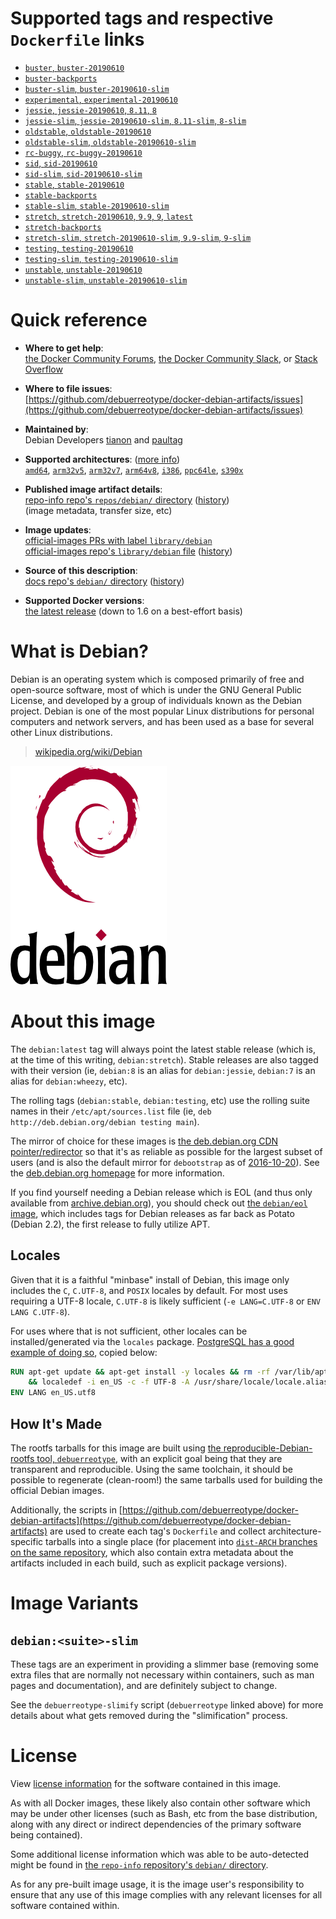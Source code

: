 <!--

********************************************************************************

WARNING:

    DO NOT EDIT "debian/README.md"

    IT IS AUTO-GENERATED

    (from the other files in "debian/" combined with a set of templates)

********************************************************************************

-->

# Supported tags and respective `Dockerfile` links

-	[`buster`, `buster-20190610`](https://github.com/debuerreotype/docker-debian-artifacts/blob/5cf98e568d562c62b507ba2b3fbfa1971b0c41e2/buster/Dockerfile)
-	[`buster-backports`](https://github.com/debuerreotype/docker-debian-artifacts/blob/5cf98e568d562c62b507ba2b3fbfa1971b0c41e2/buster/backports/Dockerfile)
-	[`buster-slim`, `buster-20190610-slim`](https://github.com/debuerreotype/docker-debian-artifacts/blob/5cf98e568d562c62b507ba2b3fbfa1971b0c41e2/buster/slim/Dockerfile)
-	[`experimental`, `experimental-20190610`](https://github.com/debuerreotype/docker-debian-artifacts/blob/5cf98e568d562c62b507ba2b3fbfa1971b0c41e2/experimental/Dockerfile)
-	[`jessie`, `jessie-20190610`, `8.11`, `8`](https://github.com/debuerreotype/docker-debian-artifacts/blob/5cf98e568d562c62b507ba2b3fbfa1971b0c41e2/jessie/Dockerfile)
-	[`jessie-slim`, `jessie-20190610-slim`, `8.11-slim`, `8-slim`](https://github.com/debuerreotype/docker-debian-artifacts/blob/5cf98e568d562c62b507ba2b3fbfa1971b0c41e2/jessie/slim/Dockerfile)
-	[`oldstable`, `oldstable-20190610`](https://github.com/debuerreotype/docker-debian-artifacts/blob/5cf98e568d562c62b507ba2b3fbfa1971b0c41e2/oldstable/Dockerfile)
-	[`oldstable-slim`, `oldstable-20190610-slim`](https://github.com/debuerreotype/docker-debian-artifacts/blob/5cf98e568d562c62b507ba2b3fbfa1971b0c41e2/oldstable/slim/Dockerfile)
-	[`rc-buggy`, `rc-buggy-20190610`](https://github.com/debuerreotype/docker-debian-artifacts/blob/5cf98e568d562c62b507ba2b3fbfa1971b0c41e2/rc-buggy/Dockerfile)
-	[`sid`, `sid-20190610`](https://github.com/debuerreotype/docker-debian-artifacts/blob/5cf98e568d562c62b507ba2b3fbfa1971b0c41e2/sid/Dockerfile)
-	[`sid-slim`, `sid-20190610-slim`](https://github.com/debuerreotype/docker-debian-artifacts/blob/5cf98e568d562c62b507ba2b3fbfa1971b0c41e2/sid/slim/Dockerfile)
-	[`stable`, `stable-20190610`](https://github.com/debuerreotype/docker-debian-artifacts/blob/5cf98e568d562c62b507ba2b3fbfa1971b0c41e2/stable/Dockerfile)
-	[`stable-backports`](https://github.com/debuerreotype/docker-debian-artifacts/blob/5cf98e568d562c62b507ba2b3fbfa1971b0c41e2/stable/backports/Dockerfile)
-	[`stable-slim`, `stable-20190610-slim`](https://github.com/debuerreotype/docker-debian-artifacts/blob/5cf98e568d562c62b507ba2b3fbfa1971b0c41e2/stable/slim/Dockerfile)
-	[`stretch`, `stretch-20190610`, `9.9`, `9`, `latest`](https://github.com/debuerreotype/docker-debian-artifacts/blob/5cf98e568d562c62b507ba2b3fbfa1971b0c41e2/stretch/Dockerfile)
-	[`stretch-backports`](https://github.com/debuerreotype/docker-debian-artifacts/blob/5cf98e568d562c62b507ba2b3fbfa1971b0c41e2/stretch/backports/Dockerfile)
-	[`stretch-slim`, `stretch-20190610-slim`, `9.9-slim`, `9-slim`](https://github.com/debuerreotype/docker-debian-artifacts/blob/5cf98e568d562c62b507ba2b3fbfa1971b0c41e2/stretch/slim/Dockerfile)
-	[`testing`, `testing-20190610`](https://github.com/debuerreotype/docker-debian-artifacts/blob/5cf98e568d562c62b507ba2b3fbfa1971b0c41e2/testing/Dockerfile)
-	[`testing-slim`, `testing-20190610-slim`](https://github.com/debuerreotype/docker-debian-artifacts/blob/5cf98e568d562c62b507ba2b3fbfa1971b0c41e2/testing/slim/Dockerfile)
-	[`unstable`, `unstable-20190610`](https://github.com/debuerreotype/docker-debian-artifacts/blob/5cf98e568d562c62b507ba2b3fbfa1971b0c41e2/unstable/Dockerfile)
-	[`unstable-slim`, `unstable-20190610-slim`](https://github.com/debuerreotype/docker-debian-artifacts/blob/5cf98e568d562c62b507ba2b3fbfa1971b0c41e2/unstable/slim/Dockerfile)

# Quick reference

-	**Where to get help**:  
	[the Docker Community Forums](https://forums.docker.com/), [the Docker Community Slack](https://blog.docker.com/2016/11/introducing-docker-community-directory-docker-community-slack/), or [Stack Overflow](https://stackoverflow.com/search?tab=newest&q=docker)

-	**Where to file issues**:  
	[https://github.com/debuerreotype/docker-debian-artifacts/issues](https://github.com/debuerreotype/docker-debian-artifacts/issues)

-	**Maintained by**:  
	Debian Developers [tianon](https://qa.debian.org/developer.php?login=tianon) and [paultag](https://qa.debian.org/developer.php?login=paultag)

-	**Supported architectures**: ([more info](https://github.com/docker-library/official-images#architectures-other-than-amd64))  
	[`amd64`](https://hub.docker.com/r/amd64/debian/), [`arm32v5`](https://hub.docker.com/r/arm32v5/debian/), [`arm32v7`](https://hub.docker.com/r/arm32v7/debian/), [`arm64v8`](https://hub.docker.com/r/arm64v8/debian/), [`i386`](https://hub.docker.com/r/i386/debian/), [`ppc64le`](https://hub.docker.com/r/ppc64le/debian/), [`s390x`](https://hub.docker.com/r/s390x/debian/)

-	**Published image artifact details**:  
	[repo-info repo's `repos/debian/` directory](https://github.com/docker-library/repo-info/blob/master/repos/debian) ([history](https://github.com/docker-library/repo-info/commits/master/repos/debian))  
	(image metadata, transfer size, etc)

-	**Image updates**:  
	[official-images PRs with label `library/debian`](https://github.com/docker-library/official-images/pulls?q=label%3Alibrary%2Fdebian)  
	[official-images repo's `library/debian` file](https://github.com/docker-library/official-images/blob/master/library/debian) ([history](https://github.com/docker-library/official-images/commits/master/library/debian))

-	**Source of this description**:  
	[docs repo's `debian/` directory](https://github.com/docker-library/docs/tree/master/debian) ([history](https://github.com/docker-library/docs/commits/master/debian))

-	**Supported Docker versions**:  
	[the latest release](https://github.com/docker/docker-ce/releases/latest) (down to 1.6 on a best-effort basis)

# What is Debian?

Debian is an operating system which is composed primarily of free and open-source software, most of which is under the GNU General Public License, and developed by a group of individuals known as the Debian project. Debian is one of the most popular Linux distributions for personal computers and network servers, and has been used as a base for several other Linux distributions.

> [wikipedia.org/wiki/Debian](https://en.wikipedia.org/wiki/Debian)

![logo](https://raw.githubusercontent.com/docker-library/docs/b449be7df57e9ed9086bb5821bfb5d6cdc5d67a4/debian/logo.png)

# About this image

The `debian:latest` tag will always point the latest stable release (which is, at the time of this writing, `debian:stretch`). Stable releases are also tagged with their version (ie, `debian:8` is an alias for `debian:jessie`, `debian:7` is an alias for `debian:wheezy`, etc).

The rolling tags (`debian:stable`, `debian:testing`, etc) use the rolling suite names in their `/etc/apt/sources.list` file (ie, `deb http://deb.debian.org/debian testing main`).

The mirror of choice for these images is [the deb.debian.org CDN pointer/redirector](https://deb.debian.org) so that it's as reliable as possible for the largest subset of users (and is also the default mirror for `debootstrap` as of [2016-10-20](https://anonscm.debian.org/cgit/d-i/debootstrap.git/commit/?id=9e8bc60ad1ccf3a25ce7890526b70059f3e770de)). See the [deb.debian.org homepage](https://deb.debian.org) for more information.

If you find yourself needing a Debian release which is EOL (and thus only available from [archive.debian.org](http://archive.debian.org)), you should check out [the `debian/eol` image](https://hub.docker.com/r/debian/eol/), which includes tags for Debian releases as far back as Potato (Debian 2.2), the first release to fully utilize APT.

## Locales

Given that it is a faithful "minbase" install of Debian, this image only includes the `C`, `C.UTF-8`, and `POSIX` locales by default. For most uses requiring a UTF-8 locale, `C.UTF-8` is likely sufficient (`-e LANG=C.UTF-8` or `ENV LANG C.UTF-8`).

For uses where that is not sufficient, other locales can be installed/generated via the `locales` package. [PostgreSQL has a good example of doing so](https://github.com/docker-library/postgres/blob/69bc540ecfffecce72d49fa7e4a46680350037f9/9.6/Dockerfile#L21-L24), copied below:

```dockerfile
RUN apt-get update && apt-get install -y locales && rm -rf /var/lib/apt/lists/* \
	&& localedef -i en_US -c -f UTF-8 -A /usr/share/locale/locale.alias en_US.UTF-8
ENV LANG en_US.utf8
```

## How It's Made

The rootfs tarballs for this image are built using [the reproducible-Debian-rootfs tool, `debuerreotype`](https://github.com/debuerreotype/debuerreotype), with an explicit goal being that they are transparent and reproducible. Using the same toolchain, it should be possible to regenerate (clean-room!) the same tarballs used for building the official Debian images.

Additionally, the scripts in [https://github.com/debuerreotype/docker-debian-artifacts](https://github.com/debuerreotype/docker-debian-artifacts) are used to create each tag's `Dockerfile` and collect architecture-specific tarballs into a single place (for placement into [`dist-ARCH` branches on the same repository](https://github.com/debuerreotype/docker-debian-artifacts/branches), which also contain extra metadata about the artifacts included in each build, such as explicit package versions).

# Image Variants

## `debian:<suite>-slim`

These tags are an experiment in providing a slimmer base (removing some extra files that are normally not necessary within containers, such as man pages and documentation), and are definitely subject to change.

See the `debuerreotype-slimify` script (`debuerreotype` linked above) for more details about what gets removed during the "slimification" process.

# License

View [license information](https://www.debian.org/social_contract#guidelines) for the software contained in this image.

As with all Docker images, these likely also contain other software which may be under other licenses (such as Bash, etc from the base distribution, along with any direct or indirect dependencies of the primary software being contained).

Some additional license information which was able to be auto-detected might be found in [the `repo-info` repository's `debian/` directory](https://github.com/docker-library/repo-info/tree/master/repos/debian).

As for any pre-built image usage, it is the image user's responsibility to ensure that any use of this image complies with any relevant licenses for all software contained within.
